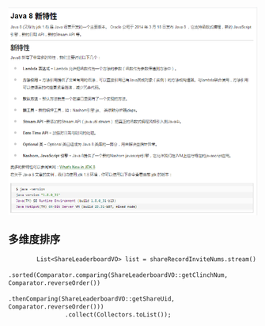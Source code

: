 ![](/static/image/微信截图_20201026110426.png)

## 多维度排序


```
        List<ShareLeaderboardVO> list = shareRecordInviteNums.stream()
                .sorted(Comparator.comparing(ShareLeaderboardVO::getClinchNum, Comparator.reverseOrder())
                        .thenComparing(ShareLeaderboardVO::getShareUid, Comparator.reverseOrder()))
                .collect(Collectors.toList());
```



